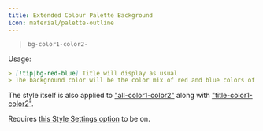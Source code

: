 ```yaml
---
title: Extended Colour Palette Background
icon: material/palette-outline
---
```


> `bg-color1-color2-`

Usage:

```md
> [!tip|bg-red-blue] Title will display as usual
> The background color will be the color mix of red and blue colors of this theme
```

The style itself is also applied to ["all-color1-color2"](../combined-styling/page-10.md)
along with ["title-color1-color2"](../title-styling/page-10.md).

Requires [this Style Settings option](../../Style-Settings/Editor/Accent-Colors/index.md#enable-extended-color-palette) 
to be on.

